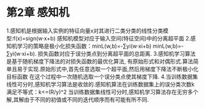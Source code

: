 # 第2章 感知机

1.感知机是根据输入实例的特征向量x对其进行二类分类的线性分类模型:f(x)=sign(w·x+b) 感知机模型对应于输入空间(特征空间)中的分离超平面
2.感知机学习的策略是极小化损失函数：minL(w,b)=-∑yi(w·xi+b) minL(w,b)=-∑yi(w·xi+b). 损失函数对应于误分类点到分离超平面的总距离.
3.感知机学习算法是基于随机梯度下降法的对损失函数的最优化算法, 有原始形式和对偶形式.算法简单且易于实现.原始形式中,首先任意选取一个超平面,然后用梯度下降法不断极小化目标函数 在这个过程中一次随机选取一个误分类点使其梯度下降.
4.当训练数据集线性可分时,感知机学习算法是收敛的.感知机算法在训练数据集上的误分类次数k满足不等式：k<=(R/y)^2
当训练数据集线性可分时,感知机学习算法存在无穷多个解,其解由于不同的初值或不同的迭代顺序而有可能有所不同.
